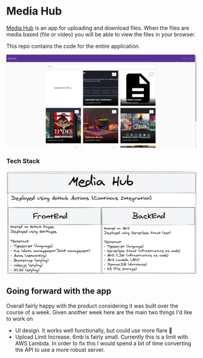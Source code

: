 # Media Hub

[Media Hub](http://www.robertaron.io/MediaHub/#/) is an app for uploading and download files. When the files are media based (file or video) you will be able to view the files in your browser.

This repo contains the code for the entire application. 

![Media Hub Picture](/readme-images/MediaHub.png)

### Tech Stack

![Stack Overview](/readme-images/MediaHub_Overview.png)

## Going forward with the app

Overall fairly happy with the product considering it was built over the course of a week. Given another week here are the main two things I'd like to work on

- UI design. It works well functionally, but could use more flare 🎉
- Upload Limit Increase. 6mb is fairly small. Currently this is a limit with AWS Lambda. In order to fix this I would spend a bit of time converting the API to use a more robust server.
